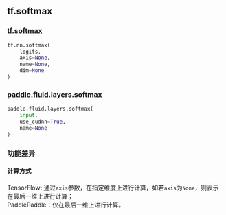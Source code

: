 ## tf.softmax

### [tf.softmax](https://www.tensorflow.org/api_docs/python/tf/nn/softmax)

``` python
tf.nn.softmax(
    logits,
    axis=None,
    name=None,
    dim=None
)
```


### [paddle.fluid.layers.softmax](http://paddlepaddle.org/documentation/docs/zh/1.3/api_cn/layers_cn.html#paddle.fluid.layers.softmax)
``` python
paddle.fluid.layers.softmax(
    input, 
    use_cudnn=True, 
    name=None
)
```
### 功能差异

#### 计算方式
TensorFlow: 通过`axis`参数，在指定维度上进行计算，如若`axis`为`None`，则表示在最后一维上进行计算；  
PaddlePaddle：仅在最后一维上进行计算。
